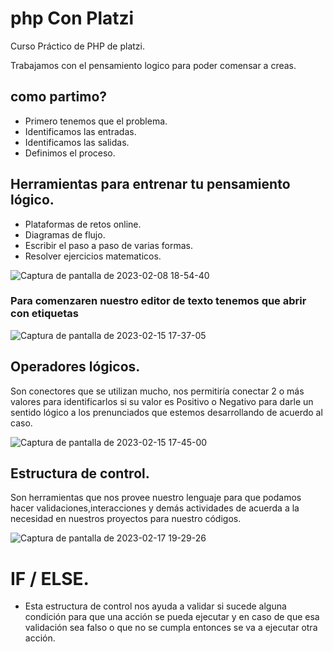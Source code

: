# php Con Platzi
Curso Práctico de PHP de platzi.

Trabajamos con el pensamiento logico para poder comensar a creas.
## como partimo?
- Primero tenemos que el problema.
- Identificamos las entradas.
- Identificamos las salidas.
- Definimos el proceso.

## Herramientas para entrenar tu pensamiento lógico.
- Plataformas de retos online.
- Diagramas de flujo.
- Escribir el paso a paso de varias formas.
- Resolver ejercicios matematicos.

![Captura de pantalla de 2023-02-08 18-54-40](https://user-images.githubusercontent.com/67702555/219143355-a4f13884-df2d-4edc-a55c-4d9f506d2969.png)

### Para comenzaren nuestro editor de texto tenemos que abrir con etiquetas 

![Captura de pantalla de 2023-02-15 17-37-05](https://user-images.githubusercontent.com/67702555/219149536-e806ae57-2fe3-4142-9ccb-50c073a96796.png)

## Operadores lógicos.

Son conectores que se utilizan mucho, nos permitiría conectar 2 o más valores para identificarlos si su valor es Positivo o Negativo para darle un sentido lógico a los prenunciados que estemos desarrollando de acuerdo al caso.

![Captura de pantalla de 2023-02-15 17-45-00](https://user-images.githubusercontent.com/67702555/219173326-bb02f88c-afad-4796-b2e9-e27ca4f56a55.png)


## Estructura de control.

Son herramientas que nos provee nuestro lenguaje para que podamos hacer validaciones,interacciones y demás actividades de acuerda a la necesidad en nuestros proyectos para nuestro códigos. 

![Captura de pantalla de 2023-02-17 19-29-26](https://user-images.githubusercontent.com/67702555/219811339-fa293e41-145d-4237-9c85-93b2cd689af1.png)

  # IF / ELSE.
 
- Esta estructura de control nos ayuda a validar si sucede alguna condición para que una acción se pueda ejecutar y en caso de que esa validación sea falso o que no se cumpla entonces se va a ejecutar otra acción.



 
 
 
 
 
